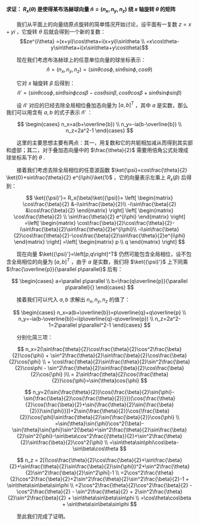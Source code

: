 #### 求证： $R_x(\theta)$ 是使得某布洛赫球向量 $\hat{n}=(n_x,n_y,n_z)$ 绕 $x$ 轴旋转 $\theta$ 的矩阵

&emsp;&emsp;我们从平面上的向量绕原点旋转的简单情况开始讨论，设平面有一复数 $z=x+yi$ ，它旋转 $\theta$ 后就会得到一个新的复数：
$$ze^{i\theta}
=(x+yi)\cos\theta+i(x+yi)\sin\theta \\
=x\cos\theta-y\sin\theta+i(x\sin\theta+y\cos\theta)$$

&emsp;&emsp;现在我们考虑布洛赫球上的任意单位向量的球坐标表示：
$$\hat{n}=(n_x,n_y,n_z)=(sin\theta cos\phi, sin\theta sin\phi, cos\theta)$$

&emsp;&emsp;它对 $x$ 轴旋转 $\beta$ 后得到：
$$\hat{n}'=(sin\theta cos\phi, sin\theta sin\phi cos \beta - cos\theta sin\beta, cos\theta cos\beta + sin\theta sin\phi sin\beta)$$

&emsp;&emsp;设 $\hat{n}'$ 对应的已经去除全局相位叠加态向量为 $\left[a,b\right]^T$ ，其中 $a$ 是实数，那么我们可以用含有 $a,b$ 的式子表示 $\hat{n}'$ ：

$$
    \begin{cases}
        n_x=a(b+\overline{b}) \\
        n_y=-ia(b-\overline{b}) \\
        n_z=2a^2-1
    \end{cases}
$$

&emsp;&emsp;这里的主要思想主要有两点：其一，用复数和它的共轭相加减从而得到其实部和虚部；其二，对于叠加态向量中的 $\frac{\theta}{2}$ 需要用倍角公式处理成球坐标系下的 $\theta$ .


&emsp;&emsp;接着我们考虑去除全局相位的任意波函数 $\ket{\psi}=cos\frac{\theta}{2} \ket{0}+sin\frac{\theta}{2} e^{i\phi}\ket{1}$ ，它的向量表示左乘上 $R_x(\beta)$ 后得到：

$$
\ket{{\psi}'}=
R_x(\beta)\ket{{\psi}}=
\left[
\begin{matrix}
\cos\frac{\beta}{2} &-i\sin\frac{\beta}{2}\\
-i\sin\frac{\beta}{2} &\cos\frac{\beta}{2} 
\end{matrix}
\right]
\left[
\begin{matrix}
\cos\frac{\theta}{2} \\
\sin\frac{\theta}{2} e^{i\phi}
\end{matrix}
\right]
=\left[
\begin{matrix}
\cos\frac{\beta}{2}\cos\frac{\theta}{2}-i\sin\frac{\beta}{2}\sin\frac{\theta}{2}e^{i\phi}\\
-i\sin\frac{\beta}{2}\cos\frac{\theta}{2}-\cos\frac{\beta}{2}\sin\frac{\theta}{2}e^{i\phi} 
\end{matrix}
\right]
=\left[
\begin{matrix}
p \\
q
\end{matrix}
\right]
$$

&emsp;&emsp;现在向量 $\ket{{\psi}'}=\left[p,q\right]^T$ 仍然可能包含全局相位，设不包含全局相位的向量为 $\left[a,b\right]^T$ ，由于 $a$ 是实数，我们将 $\ket{{\psi}'}$ 上下同乘 $\frac{\overline{p}}{\parallel p\parallel}$ 后有：

$$
    \begin{cases}
        a=\parallel p\parallel \\
        b=\frac{q\overline{p}}{\parallel p\parallel}{}
    \end{cases}
$$

&emsp;&emsp;接着我们可以代入 $a,b$ 求解出 $n_x,n_y,n_z$ 的值了：

$$
    \begin{cases}
        n_x=a(b+\overline{b})=p\overline{q}+q\overline{p} \\
        n_y=-ia(b-\overline{b})=i(p\overline{q}-q\overline{p}) \\
        n_z=2a^2-1=2\parallel p\parallel^2-1
    \end{cases}
$$

&emsp;&emsp;分别化简三项：

$$
    n_x=2(\sin\frac{\theta}{2}\cos\frac{\theta}{2}\cos^2\frac{\beta}{2}\cos{\phi}   
    +
    \sin^2\frac{\theta}{2}\sin\frac{\beta}{2}\cos\frac{\beta}{2}\cos{\phi} \\
    +
    \cos\frac{\theta}{2}\sin\frac{\theta}{2}\sin^2\frac{\beta}{2}\cos\phi
    -
    \sin^2\frac{\theta}{2}\sin\frac{\beta}{2}\cos\frac{\beta}{2}\cos{\phi} )\\
    =
    2\sin\frac{\theta}{2}\cos{\frac{\theta}{2}}\cos{\phi}=\sin{\theta}cos{\phi}
$$

$$
    n_y=2(\sin{\frac{\theta}{2}}\cos{\frac{\beta}{2}\sin{\phi}-\sin{\frac{\beta}{2}\cos{\frac{\theta}{2}}}})(\cos{\frac{\theta}{2}\cos{\frac{\beta}{2}+\sin{\frac{\theta}{2}\sin{\frac{\beta}{2}}}\sin{\phi}}})+2\sin{\frac{\theta}{2}}\cos{\frac{\beta}{2}}\cos{\phi}\sin\frac{\theta}{2}\sin{\frac{\beta}{2}}\cos{\phi}   \\
    =\sin{\theta}\sin{\phi}\cos^2{\beta}-\sin{\theta}\sin{\phi}\sin^2{\beta}+\sin^2\frac{\theta}{2}\sin\frac{\beta}{2}\sin^2{\phi}-\sin\beta\cos^2\frac{{\theta}}{2}+\sin^2\frac{\theta}{2}\sin\frac{\beta}{2}\cos^2{\phi}  \\
    =\sin\theta\sin\phi\cos\beta-\sin\beta\cos\theta
$$

$$
    n_z = 2[(\cos\frac{\theta}{2}\cos\frac{\beta}{2}+\sin\frac{\beta}{2}+\sin\frac{\theta}{2}\sin\frac{\beta}{2}\sin{\phi})^2+\sin^2\frac{\theta}{2}\sin^2\frac{\beta}{2}\sin^2\phi]-1    \\
    =2\cos^2\frac{\theta}{2}\cos^2\frac{\beta}{2}+2\sin^2\frac{\theta}{2}\sin^2\frac{\beta}{2}-1 + \sin\theta\sin\beta\sin\phi  \\
    =2\cos^2\frac{\theta}{2}\cos^2\frac{\beta}{2} - \cos^2\frac{\theta}{2} - \sin^2\frac{\theta}{2} +  2\sin^2\frac{\theta}{2}\sin^2\frac{\beta}{2} + \sin\theta\sin\beta\sin\phi \\
    =\cos\theta\cos\beta + \sin\theta\sin\beta\sin\phi
$$

&emsp;&emsp;至此我们完成了证明。
